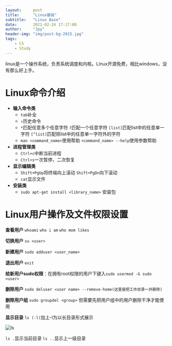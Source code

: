 ```yaml
---
layout:     post
title:      "Linux基础"
subtitle:   "Linux Base"
date:       2021-02-24 17:17:00
author:     "Jpy"
header-img: "img/post-bg-2015.jpg"
tags:
    - CS
    - Study
---
```


linux是一个操作系统，负责系统调度和内核。Linux开源免费，相比windows，没有那么好上手。

# Linux命令介绍

* **输入命令类**
  * `tab`补全
  * `↑`历史命令
  * `*`匹配任意多个任意字符 `?`匹配一个任意字符 `[list]`匹配list中的任意单一字符  `[^list]`匹配除list中的任意单一字符外的字符
  * `man <command_name>`使用帮助  `<command_name> --help`使用参数帮助
* **进程管理类**
  * `Ctrl+c`中断当前进程
  * `Ctrl+s`一次暂停，二次恢复
* **显示编辑类**
  * `Shift+PgUp`将终端向上滚动	`Shift+PgDn`向下滚动
  * `cat`显示文件
* **安装类**
  * `sudo apt-get install <library_name>` 安装包

# Linux用户操作及文件权限设置

**查看用户** `whoami` `who i am` `who mom likes`

**切换用户** `su <user>`

**新建用户** `sudo adduser <user_name>` 

**退出用户** `exit`

**给新用户sudo权限**：在拥有root权限的用户下键入`sudo usermod -G sudo <user>`

**删除用户**  `sudo deluser <user name> --remove-home(这里是把工作目录一并删除)`

**删除用户组** `sudo groupdel <group>` 但需要先把用户组中的用户删除干净才能使用

**显示目录** `ls (-l)`加上-l为以长目录形式展示

![ls](https://doc.shiyanlou.com/linux_base/3-9.png)

`ls .`显示当前目录 `ls ..`显示上一级目录